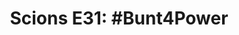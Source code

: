 ---
layout: post
title: "Scions E31: #Bunt4Power"
description: "A big, BIG baseball preview follows a recap of a busy,..."
permalink: https://www.fromtherumbleseat.com/2020/2/12/21134346/scions-e31-bunt4power-georgia-tech-baseball-athletics-softball-ncaa-cws-omaha-sports-college-tennis
---